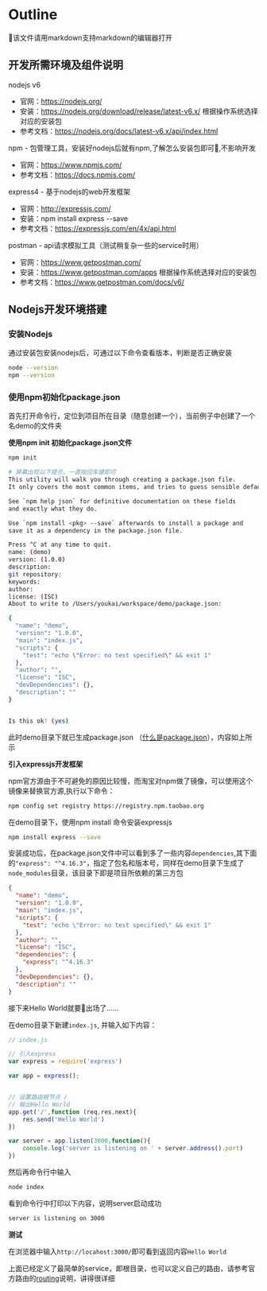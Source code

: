 # Outline

该文件请用markdown支持markdown的编辑器打开

## 开发所需环境及组件说明
nodejs v6
- 官网：https://nodejs.org/
- 安装：https://nodejs.org/download/release/latest-v6.x/
根据操作系统选择对应的安装包
- 参考文档：https://nodejs.org/docs/latest-v6.x/api/index.html

npm - 包管理工具，安装好nodejs后就有npm,了解怎么安装包即可,不影响开发
- 官网：https://www.npmjs.com/
- 参考文档：https://docs.npmjs.com/

express4 - 基于nodejs的web开发框架
- 官网：http://expressjs.com/
- 安装：npm install express --save
- 参考文档：https://expressjs.com/en/4x/api.html

postman - api请求模拟工具（测试稍复杂一些的service时用）
- 官网：https://www.getpostman.com/
- 安装：https://www.getpostman.com/apps 根据操作系统选择对应的安装包
- 参考文档：https://www.getpostman.com/docs/v6/

## Nodejs开发环境搭建

### 安装Nodejs

通过安装包安装nodejs后，可通过以下命令查看版本，判断是否正确安装
```bash
node --version
npm --version
```

### 使用npm初始化package.json

首先打开命令行，定位到项目所在目录（随意创建一个），当前例子中创建了一个名demo的文件夹

**使用npm init 初始化package.json文件**
```bash
npm init

# 屏幕出现以下提示，一直按回车键即可
This utility will walk you through creating a package.json file.
It only covers the most common items, and tries to guess sensible defaults.

See `npm help json` for definitive documentation on these fields
and exactly what they do.

Use `npm install <pkg> --save` afterwards to install a package and
save it as a dependency in the package.json file.

Press ^C at any time to quit.
name: (demo)
version: (1.0.0)
description:
git repository:
keywords:
author:
license: (ISC)
About to write to /Users/youkai/workspace/demo/package.json:

{
  "name": "demo",
  "version": "1.0.0",
  "main": "index.js",
  "scripts": {
    "test": "echo \"Error: no test specified\" && exit 1"
  },
  "author": "",
  "license": "ISC",
  "devDependencies": {},
  "description": ""
}


Is this ok? (yes)
```
此时demo目录下就已生成package.json （[什么是package.json](https://docs.npmjs.com/files/package.json)），内容如上所示


**引入expressjs开发框架**

npm官方源由于不可避免的原因比较慢，而淘宝对npm做了镜像，可以使用这个镜像来替换官方源,执行以下命令：
```bash
npm config set registry https://registry.npm.taobao.org
```

在demo目录下，使用npm install 命令安装expressjs
```bash
npm install express --save
```

安装成功后，在package.json文件中可以看到多了一些内容``dependencies``,其下面的``"express": "^4.16.3"``，指定了包名和版本号，同样在demo目录下生成了``node_modules``目录，该目录下即是项目所依赖的第三方包
```json
{
  "name": "demo",
  "version": "1.0.0",
  "main": "index.js",
  "scripts": {
    "test": "echo \"Error: no test specified\" && exit 1"
  },
  "author": "",
  "license": "ISC",
  "dependencies": {
    "express": "^4.16.3"
  },
  "devDependencies": {},
  "description": ""
}
```

接下来Hello World就要出场了......

在demo目录下新建``index.js``, 并输入如下内容：
```js
// index.js

// 引入express
var express = require('express')

var app = express();


// 设置路由根节点 / 
// 输出Hello World
app.get('/',function (req,res,next){
    res.send('Hello World')
})

var server = app.listen(3000,function(){
    console.log('server is listening on ' + server.address().port)
})
```

然后再命令行中输入
```bash
node index
```

看到命令行中打印以下内容，说明server启动成功
```bash
server is listening on 3000
```

**测试**


在浏览器中输入``http://locahost:3000/``即可看到返回内容``Hello World``


上面已经定义了最简单的service，即根目录，也可以定义自己的路由，请参考官方路由的[routing](http://expressjs.com/en/guide/routing.html)说明，讲得很详细
